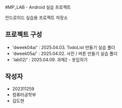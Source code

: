 #MP_LAB - Android 실습 프로젝트

안드로이드 실습용 프로젝트 저장소

## 프로젝트 구성
- 'dweek04a/' : 2025.04.03. TodoList 만들기 실습 폴더
- 'dweek05a/' : 2025.04.02. 사진 / 버튼 만들기 실습 폴더
- 'lab02/' : 2025.04.09. 과제2 - 옷입히기 

## 작성자
- 202311259
- 컴퓨터공학부
- 김도현
